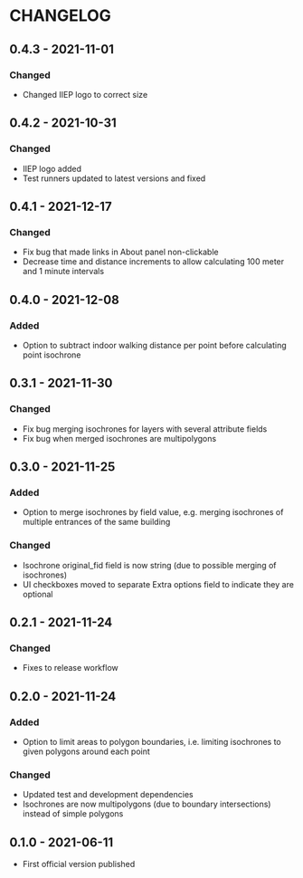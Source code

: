 # CHANGELOG
## 0.4.3 - 2021-11-01

### Changed

- Changed IIEP logo to correct size

## 0.4.2 - 2021-10-31

### Changed

- IIEP logo added
- Test runners updated to latest versions and fixed

## 0.4.1 - 2021-12-17

### Changed

- Fix bug that made links in About panel non-clickable
- Decrease time and distance increments to allow calculating 100 meter and 1 minute intervals

## 0.4.0 - 2021-12-08

### Added

- Option to subtract indoor walking distance per point before calculating point isochrone

## 0.3.1 - 2021-11-30
### Changed

- Fix bug merging isochrones for layers with several attribute fields
- Fix bug when merged isochrones are multipolygons

## 0.3.0 - 2021-11-25

### Added

- Option to merge isochrones by field value, e.g. merging isochrones of multiple entrances of the same building

### Changed

- Isochrone original_fid field is now string (due to possible merging of isochrones)
- UI checkboxes moved to separate Extra options field to indicate they are optional

## 0.2.1 - 2021-11-24

### Changed

- Fixes to release workflow

## 0.2.0 - 2021-11-24

### Added

- Option to limit areas to polygon boundaries, i.e. limiting isochrones to given polygons around each point

### Changed

- Updated test and development dependencies
- Isochrones are now multipolygons (due to boundary intersections) instead of simple polygons

## 0.1.0 - 2021-06-11

- First official version published
